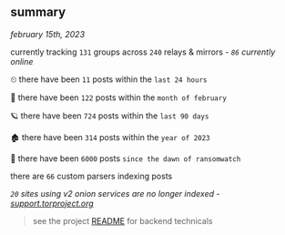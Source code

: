 
## summary
_february 15th, 2023_

currently tracking `131` groups across `240` relays & mirrors - _`86` currently online_

⏲ there have been `11` posts within the `last 24 hours`

🦈 there have been `122` posts within the `month of february`

🪐 there have been `724` posts within the `last 90 days`

🏚 there have been `314` posts within the `year of 2023`

🦕 there have been `6000` posts `since the dawn of ransomwatch`

there are `66` custom parsers indexing posts

_`20` sites using v2 onion services are no longer indexed - [support.torproject.org](https://support.torproject.org/onionservices/v2-deprecation/)_

> see the project [README](https://github.com/joshhighet/ransomwatch#ransomwatch--) for backend technicals
